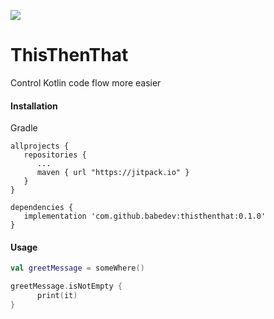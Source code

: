[![](https://jitpack.io/v/babedev/thisthenthat.svg)](https://jitpack.io/#babedev/thisthenthat)

# ThisThenThat
Control Kotlin code flow more easier

#### Installation

Gradle
```Gradle
allprojects {
   repositories {
      ...
      maven { url "https://jitpack.io" }
   }
}

dependencies {
   implementation 'com.github.babedev:thisthenthat:0.1.0'
}
```

#### Usage

```Kotlin
val greetMessage = someWhere()

greetMessage.isNotEmpty {
      print(it)
}
```
